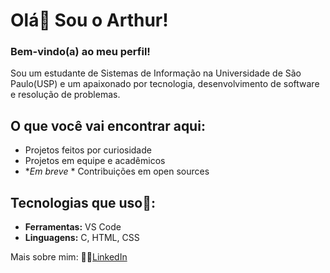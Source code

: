 # Olá👋 Sou o Arthur!
### Bem-vindo(a) ao meu perfil!

Sou um estudante de Sistemas de Informação na Universidade de São Paulo(USP) e um apaixonado por tecnologia, desenvolvimento de software e resolução de problemas.

## O que você vai encontrar aqui:
- Projetos feitos por curiosidade
- Projetos em equipe e acadêmicos
- **Em breve* * Contribuições em open sources

## Tecnologias que uso👀:
- **Ferramentas:** VS Code
- **Linguagens:** C, HTML, CSS

Mais sobre mim:
👨🏻[LinkedIn](https://www.linkedin.com/in/arthurbrandaodamata/)
  
